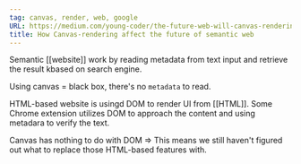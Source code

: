 ```yaml
---
tag: canvas, render, web, google
URL: https://medium.com/young-coder/the-future-web-will-canvas-rendering-replace-the-dom-847be872884c
title: How Canvas-rendering affect the future of semantic web
---
```


Semantic [[website]] work by reading metadata from text input and retrieve the result kbased on search engine. 

Using canvas = black box, there's no `metadata` to read. 

HTML-based website is usingd DOM to render UI from [[HTML]]. Some Chrome extension utilizes DOM to approach the content and using metadara to verify the text. 

Canvas has nothing to do with DOM => This means we still haven't figured out what to replace those HTML-based features with. 